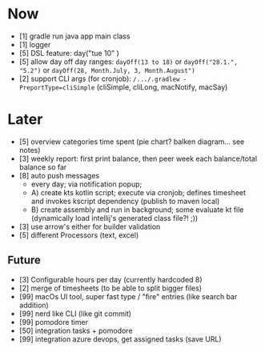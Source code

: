 
# Now

* [1] gradle run java app main class 
* [1] logger
* [5] DSL feature:  day("tue 10" )
* [5] allow day off day ranges: `dayOff(13 to 18)` or `dayOff("28.1.", "5.2")` or `dayOff(28, Month.July, 3, Month.August")`
* [2] support CLI args (for cronjob): `/.../.gradlew -PreportType=cliSimple` (cliSimple, cliLong, macNotify, macSay)

# Later
* [5] overview categories time spent (pie chart? balken diagram... see notes)
* [3] weekly report: first print balance, then peer week each balance/total balance so far
* [8] auto push messages
    * every day; via notification popup;
    * A) create kts kotlin script; execute via cronjob; defines timesheet and invokes kscript dependency (publish to maven local)
    * B) create assembly and run in background; some evaluate kt file (dynamically load intellij's generated class file?! ;))
* [3] use arrow's either for builder validation
* [5] different Processors (text, excel)

## Future

* [3] Configurable hours per day (currently hardcoded 8)
* [2] merge of timesheets (to be able to split bigger files)
* [99] macOs UI tool, super fast type / "fire" entries (like search bar addition)
* [99] nerd like CLI (like git commit)
* [99] pomodore timer
* [50] integration tasks + pomodore
* [99] integration azure devops, get assigned tasks (save URL)

